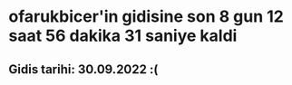 # ofarukbicer'in gidisine son 8 gun 12 saat 56 dakika 31 saniye kaldi

## Gidis tarihi: 30.09.2022 :(